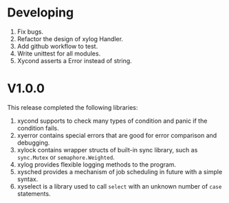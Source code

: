 # Developing
1. Fix bugs.
2. Refactor the design of xylog Handler.
3. Add github workflow to test.
4. Write unittest for all modules.
5. Xycond asserts a Error instead of string.


# V1.0.0
This release completed the following libraries:
1. xycond supports to check many types of condition and panic if the condition
fails.
2. xyerror contains special errors that are good for error comparison and
debugging.
3. xylock contains wrapper structs of built-in sync library, such as
`sync.Mutex` or `semaphore.Weighted`.
4. xylog provides flexible logging methods to the program.
5. xysched provides a mechanism of job scheduling in future with a simple
syntax.
6. xyselect is a library used to call `select` with an unknown number of `case`
statements.
